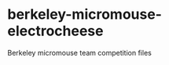 berkeley-micromouse-electrocheese
=================================

Berkeley micromouse team competition files
